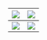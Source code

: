 
| ![](Title_software.jpg)        | ![](Title_notes.jpg)  |
| ------------------------------ | --------------------- |
| ![](Title_TutorialCourses.jpg) | ![](Title_Resume.png) |

